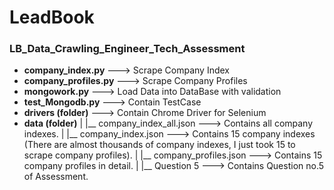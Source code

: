 # LeadBook
### LB_Data_Crawling_Engineer_Tech_Assessment

- **company_index.py** ---> Scrape Company Index
- **company_profiles.py** ---> Scrape Company Profiles
- **mongowork.py** ---> Load Data into DataBase with validation
- **test_Mongodb.py** ---> Contain TestCase
- **drivers (folder)** ---> Contain Chrome Driver for Selenium
- **data (folder)**
        |
        |__ company_index_all.json ---> Contains all company indexes.
        |
        |__ company_index.json ---> Contains 15 company indexes (There are almost thousands of company indexes, I just took 15 to scrape company profiles).
        |
        |__ company_profiles.json ---> Contains 15 company profiles in detail.
        |
        |__ Question 5 ---> Contains Question no.5 of Assessment.
    
